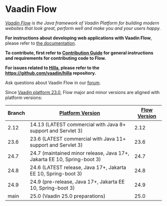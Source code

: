 Vaadin Flow
======
*[Vaadin Flow](https://vaadin.com/flow) is the Java framework of Vaadin Platform for building modern websites that look great, perform well and make you and your users happy.*

**For instructions about developing web applications with Vaadin Flow**, please refer to [the documentation](https://vaadin.com/docs/latest/flow).

**To contribute, first refer to [Contribution Guide](/CONTRIBUTING.md) for general instructions and requirements for contributing code to Flow.**

**For issues related to [Hilla](https://hilla.dev/), please refer to the https://github.com/vaadin/hilla repository.**

Ask questions about Vaadin Flow in our [forum](https://vaadin.com/forum/c/flow/8).

Since [Vaadin platform 23.0](https://github.com/vaadin/platform), Flow major and minor versions are aligned with platform versions:

| Branch | [Platform Version](https://github.com/vaadin/platform/releases)         | [Flow Version](https://github.com/vaadin/flow/releases) |
|--------|-------------------------------------------------------------------------|---------------------------------------------------------|
| 2.12   | 14.13 (LATEST commercial with Java 8+ support and Servlet 3)            | 2.12                                                    |
| 23.6   | 23.6 (LATEST commercial with Java 11+ support and Servlet 3)            | 23.6                                                    |
| 24.7   | 24.7 (maintained minor release, Java 17+, Jakarta EE 10, Spring-boot 3) | 24.7                                                    |
| 24.8   | 24.6 (LATEST release, Java 17+, Jakarta EE 10, Spring-boot 3)           | 24.8                                                    |
| 24.9   | 24.9 (pre-release, Java 17+, Jakarta EE 10, Spring-boot 3)              | 24.9                                                    |
| main   | 25.0 (Vaadin 25.0 preparations)                                         | 25.0                                                    |
